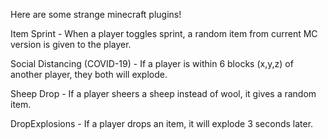 Here are some strange minecraft plugins!

Item Sprint -
When a player toggles sprint, a random item from current MC version is given to the player.

Social Distancing (COVID-19) -
If a player is within 6 blocks (x,y,z) of another player, they both will explode.

Sheep Drop -
If a player sheers a sheep instead of wool, it gives a random item.

DropExplosions -
If a player drops an item, it will explode 3 seconds later.

